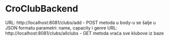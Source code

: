 # CroClubBackend
URL: http://localhost:8081/clubs/add  - POST metoda  u body-u se šalje u JSON formatu parametri: name, capacity i genre
URL: http://localhost:8081/clubs/allclubs   -  GET metoda vraća sve klubove iz baze

